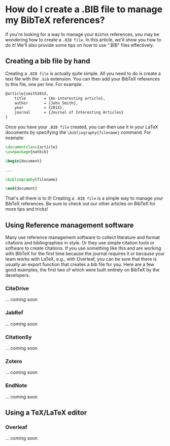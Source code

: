 # How do I create a .BIB file to manage my BibTeX references?

If you're looking for a way to manage your `BibTeX` references, you may be wondering how to create a `.BIB file`. In this article, we'll show you how to do it! We'll also provide some tips on how to use ".BIB" files effectively.

## Creating a bib file by hand

Creating a `.BIB file` is actually quite simple. All you need to do is create a text file with the `.bib` extension. You can then add your BibTeX references to this file, one per line. For example:


```latex
@article{smith201X,
	title        = {An interesting article},
	author       = {John Smith},
	year         = {201X},
	journal      = {Journal of Interesting Articles}
}
```



Once you have your `.BIB file` created, you can then use it in your LaTeX documents by specifying the `\bibliography{filename}` command. For example:


```latex
\documentclass{article}
\usepackage{natbib}

\begin{document}

...

\bibliography{filename}

\end{document}
```

That's all there is to it! Creating a `.BIB file` is a simple way to manage your BibTeX references. Be sure to check out our other articles on BibTeX for more tips and tricks!


## Using Reference management software

Many use reference management software to collect literature and format citations and bibliographies in style. Or they use simple citation tools or software to create citations. If you use something like this and are working with BibTeX for the first time because the journal requires it or because your team works with LaTeX, e.g., with Overleaf, you can be sure that there is usually an export function that creates a bib file for you. Here are a few good examples, the first two of which were built entirely on BibTeX by the developers.


### CiteDrive

... coming soon

### JabRef

... coming soon

### CitationSy

... coming soon

### Zotero

... coming soon

### EndNote

... coming soon

## Using a TeX/LaTeX editor

### Overleaf

... coming soon
